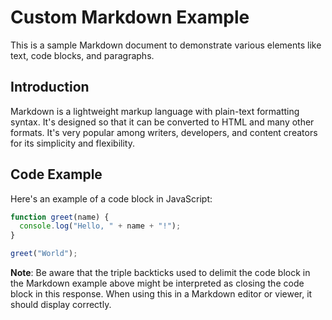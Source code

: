 # Custom Markdown Example

This is a sample Markdown document to demonstrate various elements like text, code blocks, and paragraphs.

## Introduction

Markdown is a lightweight markup language with plain-text formatting syntax. It's designed so that it can be converted to HTML and many other formats. It's very popular among writers, developers, and content creators for its simplicity and flexibility.

## Code Example

Here's an example of a code block in JavaScript:

```javascript
function greet(name) {
  console.log("Hello, " + name + "!");
}

greet("World");
```

**Note**: Be aware that the triple backticks used to delimit the code block in the Markdown example above might be interpreted as closing the code block in this response. When using this in a Markdown editor or viewer, it should display correctly.
